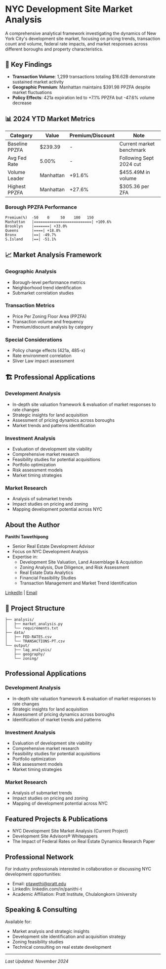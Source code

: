 # NYC Development Site Market Analysis

A comprehensive analytical framework investigating the dynamics of New York City's development site market, focusing on pricing trends, transaction count and volume, federal rate impacts, and market responses across different boroughs and property characteristics.

## 🎯 Key Findings
- **Transaction Volume**: 1,299 transactions totaling $16.62B demonstrate sustained market activity
- **Geographic Premium**: Manhattan maintains $391.98 PPZFA despite market fluctuations
- **Policy Effects**: 421a expiration led to +7.1% PPZFA but -47.6% volume decrease

## 📊 2024 YTD Market Metrics

| Category | Value | Premium/Discount | Note |
|----------|--------|------------------|------|
| Baseline PPZFA | $239.39 | - | Current market benchmark |
| Avg Fed Rate | 5.00% | - | Following Sept 2024 cut |
| Volume Leader | Manhattan | +91.6% | $455.49M in volume |
| Highest PPZFA | Manhattan | +27.6% | $305.36 per ZFA |

### Borough PPZFA Performance
```
Premium(%)  -50    0     50    100   150
Manhattan   |==========================| +109.6%
Brooklyn    |=======| +33.0%
Queens      |====| +18.8%
Bronx       |==| -49.7%
S.Island    |==| -51.1%
```

## 📈 Market Analysis Framework

### Geographic Analysis
- Borough-level performance metrics
- Neighborhood trend identification
- Submarket correlation studies

### Transaction Metrics
- Price Per Zoning Floor Area (PPZFA)
- Transaction volume and frequency
- Premium/discount analysis by category

### Special Considerations
- Policy change effects (421a, 485-x)
- Rate environment correlation
- Sliver Law impact assessment

## 🏗️ Professional Applications

### Development Analysis
- In-depth site valuation framework & evaluation of market responses to rate changes
- Strategic insights for land acquisition
- Assessment of pricing dynamics across boroughs
- Market trends and patterns identification

### Investment Analysis
- Evaluation of development site viability
- Comprehensive market research
- Feasibility studies for potential acquisitions
- Portfolio optimization
- Risk assessment models
- Market timing strategies

### Market Research
- Analysis of submarket trends
- Impact studies on pricing and zoning
- Mapping development potential across NYC

## About the Author
**Panithi Tawethipong**  
- Senior Real Estate Development Advisor  
- Focus on NYC Development Analysis  
- Expertise in:  
  - Development Site Valuation, Land Assemblage & Acquisition  
  - Zoning Analysis, Due Diligence, and Risk Assessment  
  - Real Estate Data Analytics  
  - Financial Feasibility Studies  
  - Transaction Management and Market Trend Identification  

[LinkedIn](linkedin.com/in/panithi-t) | [Email](ptawethi@pratt.edu)  

## 📁 Project Structure
```
├── analysis/
│   ├── market_analysis.py
│   └── requirements.txt
├── data/
│   ├── FED-RATES.csv
│   └── TRANSACTIONS-PT.csv
└── output/
    ├── lag_analysis/
    ├── geography/
    └── zoning/
```

## Professional Applications

### Development Analysis
- In-depth site valuation framework & evaluation of market responses to rate changes
- Strategic insights for land acquisition
- Assessment of pricing dynamics across boroughs
- Identification of market trends and patterns

### Investment Analysis
- Evaluation of development site viability
- Comprehensive market research
- Feasibility studies for potential acquisitions
- Portfolio optimization
- Risk assessment models
- Market timing strategies

### Market Research
- Analysis of submarket trends
- Impact studies on pricing and zoning
- Mapping of development potential across NYC

## Featured Projects & Publications
- NYC Development Site Market Analysis (Current Project)
- Development Site Advisors® Whitepapers
- The Impact of Federal Rates on Real Estate Dynamics Research Paper

## Professional Network
For industry professionals interested in collaboration or discussing NYC development opportunities:  
- Email: ptawethi@pratt.edu  
- LinkedIn: linkedin.com/in/panithi-t  
- Academic Affiliation: Pratt Institute, Chulalongkorn University  

## Speaking & Consulting
Available for:  
- Market analysis and strategic insights  
- Development site identification and acquisition strategy  
- Zoning feasibility studies  
- Technical consulting on real estate development  

--- 

*Last Updated: November 2024*
